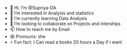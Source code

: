 - 👋 Hi, I’m @Supriya-DA
- 👀 I’m interested in Analysis and statistics
- 🌱 I’m currently learning Data Analysis
- 💞️ I’m looking to collaborate on Projects and interships
- 📫 How to reach me by Email
- 😄 Pronouns: she
- ⚡ Fun fact: I Can read a books 20 hours a Day if i want

<!---
Supriya-DA/Supriya-DA is a ✨ special ✨ repository because its `README.md` (this file) appears on your GitHub profile.
You can click the Preview link to take a look at your changes.
--->
